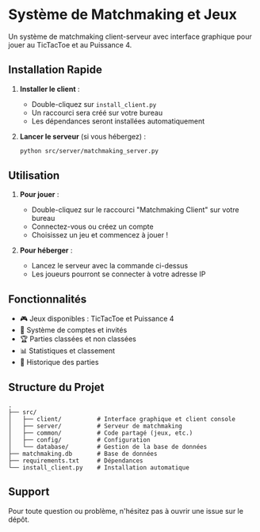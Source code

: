 # Système de Matchmaking et Jeux

Un système de matchmaking client-serveur avec interface graphique pour jouer au TicTacToe et au Puissance 4.

## Installation Rapide

1. **Installer le client** :
   - Double-cliquez sur `install_client.py`
   - Un raccourci sera créé sur votre bureau
   - Les dépendances seront installées automatiquement

2. **Lancer le serveur** (si vous hébergez) :
   ```bash
   python src/server/matchmaking_server.py
   ```

## Utilisation

1. **Pour jouer** :
   - Double-cliquez sur le raccourci "Matchmaking Client" sur votre bureau
   - Connectez-vous ou créez un compte
   - Choisissez un jeu et commencez à jouer !

2. **Pour héberger** :
   - Lancez le serveur avec la commande ci-dessus
   - Les joueurs pourront se connecter à votre adresse IP

## Fonctionnalités

- 🎮 Jeux disponibles : TicTacToe et Puissance 4
- 👥 Système de comptes et invités
- 🏆 Parties classées et non classées
- 📊 Statistiques et classement
- 📜 Historique des parties

## Structure du Projet

```
.
├── src/
│   ├── client/          # Interface graphique et client console
│   ├── server/          # Serveur de matchmaking
│   ├── common/          # Code partagé (jeux, etc.)
│   ├── config/          # Configuration
│   └── database/        # Gestion de la base de données
├── matchmaking.db       # Base de données
├── requirements.txt     # Dépendances
└── install_client.py    # Installation automatique
```

## Support

Pour toute question ou problème, n'hésitez pas à ouvrir une issue sur le dépôt. 